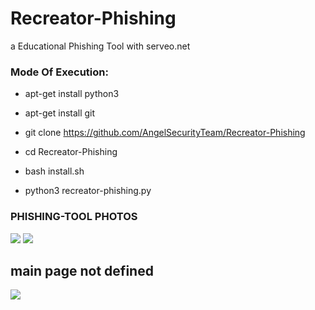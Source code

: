 # Recreator-Phishing
a
 Educational Phishing Tool with serveo.net
 
<h3> Mode Of Execution: </h3>

* apt-get install python3

* apt-get install git 

* git clone https://github.com/AngelSecurityTeam/Recreator-Phishing

* cd Recreator-Phishing

* bash install.sh

* python3 recreator-phishing.py

<h3> PHISHING-TOOL PHOTOS </h3>

<img src="https://github.com/AngelSecurityTeam/Recreator-Phishing/blob/master/cap_1.png">

<img src="https://github.com/AngelSecurityTeam/Recreator-Phishing/blob/master/cap_2.png">

<h2> main page not defined </h2>

<img src="https://github.com/AngelSecurityTeam/Recreator-Phishing/blob/master/cap_3.png">
